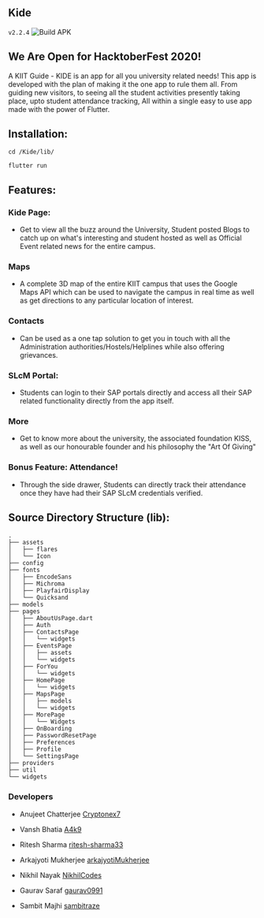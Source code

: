 ## Kide
`v2.2.4`
![Build APK](https://github.com/Kide-Devs/Kide/workflows/Build%20APK/badge.svg?branch=master)

## We Are Open for HacktoberFest 2020!

A KIIT Guide - KIDE is an app for all you university related needs! This app is developed with the plan of making it the one app to rule them all. From guiding new visitors, to seeing all the student activities presently taking place, upto student attendance tracking, All within a single easy to use app made with the power of Flutter.

## Installation:

```
cd /Kide/lib/

flutter run
```

## Features:

  ### Kide Page:
  - Get to view all the buzz around the University, Student posted Blogs to catch up on what's interesting and student hosted as well as Official Event related news for the entire campus. 

  ### Maps
  - A complete 3D map of the entire KIIT campus that uses the Google Maps API which can be used to navigate the campus in real time as well as get directions to any particular location of interest.
 
  ### Contacts
  - Can be used as a one tap solution to get you in touch with all the Administration authorities/Hostels/Helplines while also offering grievances.
 
  ### SLcM Portal:
  - Students can login to their SAP portals directly and access all their SAP related functionality directly from the app itself.
  
  ### More
  - Get to know more about the university, the associated foundation KISS, as well as our honourable founder and his philosophy the "Art Of Giving"
  
  ### Bonus Feature: Attendance!
  - Through the side drawer, Students can directly track their attendance once they have had their SAP SLcM credentials verified.
  
## Source Directory Structure (lib):
 
```
.
├── assets
│   ├── flares
│   └── Icon
├── config
├── fonts
│   ├── EncodeSans
│   ├── Michroma
│   ├── PlayfairDisplay
│   └── Quicksand
├── models
├── pages
│   ├── AboutUsPage.dart
│   ├── Auth
│   ├── ContactsPage
│   │   └── widgets
│   ├── EventsPage
│   │   ├── assets
│   │   └── widgets
│   ├── ForYou
│   │   └── widgets
│   ├── HomePage
│   │   └── widgets
│   ├── MapsPage
│   │   ├── models
│   │   └── widgets
│   ├── MorePage
│   │   └── Widgets
│   ├── OnBoarding
│   ├── PasswordResetPage
│   ├── Preferences
│   ├── Profile
│   └── SettingsPage
├── providers
├── util
└── widgets
```

### Developers

- Anujeet Chatterjee [Cryptonex7](https://github.com/Cryptonex7)

- Vansh Bhatia [A4k9](https://github.com/A4k9)

- Ritesh Sharma [ritesh-sharma33](https://github.com/ritesh-sharma33)

- Arkajyoti Mukherjee [arkajyotiMukherjee](https://github.com/arkajyotiMukherjee)

- Nikhil Nayak [NikhilCodes](https://github.com/NikhilCodes)

- Gaurav Saraf [gaurav0991](https://github.com/gaurav0991)

- Sambit Majhi [sambitraze](https://github.com/sambitraze)

